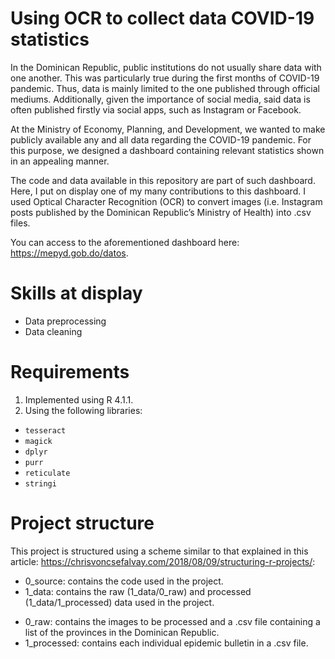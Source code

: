 # Using OCR to collect data COVID-19 statistics

In the Dominican Republic, public institutions do not usually share data with one another. This was particularly true during the first months of COVID-19 pandemic. Thus, data is mainly limited to the one published through official mediums. Additionally, given the importance of social media, said data is often published firstly via social apps, such as Instagram or Facebook.

At the Ministry of Economy, Planning, and Development, we wanted to make publicly available any and all data regarding the COVID-19 pandemic. For this purpose, we designed a dashboard containing relevant statistics shown in an appealing manner.

The code and data available in this repository are part of such dashboard. Here, I put on display one of my many contributions to this dashboard. I used Optical Character Recognition (OCR) to convert images (i.e. Instagram posts published by the Dominican Republic’s Ministry of Health) into .csv files.

You can access to the aforementioned dashboard here: https://mepyd.gob.do/datos.

# Skills at display

- Data preprocessing
- Data cleaning

# Requirements

1) Implemented using R 4.1.1.
2) Using the following libraries:
- `tesseract`
- `magick`
- `dplyr`
- `purr`
- `reticulate`
- `stringi`

# Project structure

This project is structured using a scheme similar to that explained in this article: https://chrisvoncsefalvay.com/2018/08/09/structuring-r-projects/:

- 0_source: contains the code used in the project.
- 1_data: contains the raw (1_data/0_raw) and processed (1_data/1_processed) data used in the project.
+ 0_raw: contains the images to be processed and a .csv file containing a list of the provinces in the Dominican Republic.
+ 1_processed: contains each individual epidemic bulletin in a .csv file.
